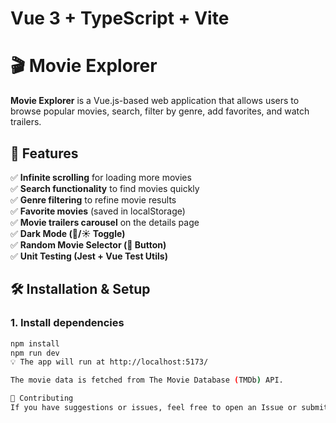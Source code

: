 # Vue 3 + TypeScript + Vite

# 🎬 Movie Explorer

**Movie Explorer** is a Vue.js-based web application that allows users to browse popular movies, search, filter by genre, add favorites, and watch trailers.

## 🚀 Features
✅ **Infinite scrolling** for loading more movies  
✅ **Search functionality** to find movies quickly  
✅ **Genre filtering** to refine movie results  
✅ **Favorite movies** (saved in localStorage)  
✅ **Movie trailers carousel** on the details page  
✅ **Dark Mode (🌙/☀ Toggle)**  
✅ **Random Movie Selector (🎲 Button)**  
✅ **Unit Testing (Jest + Vue Test Utils)**  

## 🛠️ Installation & Setup

### 1. Install dependencies  
```bash
npm install
npm run dev
💡 The app will run at http://localhost:5173/

The movie data is fetched from The Movie Database (TMDb) API.

🤝 Contributing
If you have suggestions or issues, feel free to open an Issue or submit a Pull Request.

